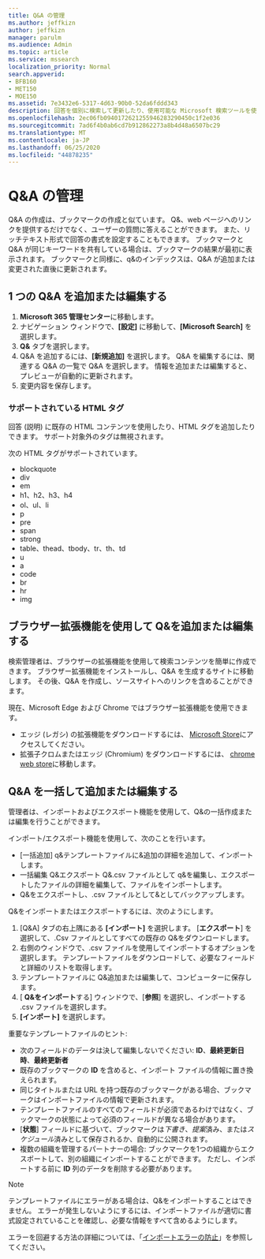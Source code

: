 ```yaml
---
title: Q&A の管理
ms.author: jeffkizn
author: jeffkizn
manager: parulm
ms.audience: Admin
ms.topic: article
ms.service: mssearch
localization_priority: Normal
search.appverid:
- BFB160
- MET150
- MOE150
ms.assetid: 7e3432e6-5317-4d63-90b0-52da6fddd343
description: 回答を個別に検索して更新したり、使用可能な Microsoft 検索ツールを使用して、Q&を一度にすべて編集したりできます。
ms.openlocfilehash: 2ec06fb0940172621255946283290450c1f2e036
ms.sourcegitcommit: 7ad6f4b0ab6cd7b912862273a8b4d48a6507bc29
ms.translationtype: MT
ms.contentlocale: ja-JP
ms.lasthandoff: 06/25/2020
ms.locfileid: "44878235"
---
```

# <a name="manage-qas"></a>Q&A の管理

Q&A の作成は、ブックマークの作成と似ています。 Q&、web ページへのリンクを提供するだけでなく、ユーザーの質問に答えることができます。 また、リッチテキスト形式で回答の書式を設定することもできます。 ブックマークと Q&A が同じキーワードを共有している場合は、ブックマークの結果が最初に表示されます。 ブックマークと同様に、q&のインデックスは、Q&A が追加または変更された直後に更新されます。

## <a name="add-or-edit-a-single-qa"></a>1 つの Q&A を追加または編集する

1. **Microsoft 365 管理センター**に移動します。
1. ナビゲーション ウィンドウで、**[設定]** に移動して、**[Microsoft Search]** を選択します。
1. **Q&** タブを選択します。
1. Q&A を追加するには、**[新規追加]** を選択します。
Q&A を編集するには、関連する Q&A の一覧で Q&A を選択します。 情報を追加または編集すると、プレビューが自動的に更新されます。
1. 変更内容を保存します。

### <a name="supported-html-tags"></a>サポートされている HTML タグ

回答 (説明) に既存の HTML コンテンツを使用したり、HTML タグを追加したりできます。 サポート対象外のタグは無視されます。

次の HTML タグがサポートされています。

- blockquote
- div
- em
- h1、h2、h3、h4
- ol、ul、li
- p
- pre
- span
- strong
- table、thead、tbody、tr、th、td
- u
- a
- code
- br
- hr
- img

## <a name="add-or-edit-qas-using-browser-extensions"></a>ブラウザー拡張機能を使用して Q&を追加または編集する

検索管理者は、ブラウザーの拡張機能を使用して検索コンテンツを簡単に作成できます。 ブラウザー拡張機能をインストールし、Q&A を生成するサイトに移動します。 その後、Q&A を作成し、ソースサイトへのリンクを含めることができます。

現在、Microsoft Edge および Chrome ではブラウザー拡張機能を使用できます。

- エッジ (レガシ) の拡張機能をダウンロードするには、 [Microsoft Store](https://www.microsoft.com/p/microsoft-search-content-creator/9nrqdbcbwq55?activetab=pivot:overviewtab)にアクセスしてください。
- 拡張子クロムまたはエッジ (Chromium) をダウンロードするには、 [chrome web store](https://chrome.google.com/webstore/detail/microsoft-search-content/nocnablpaoeecfmfnjoheefkogmleipm)に移動します。

## <a name="bulk-add-or-edit-qas"></a>Q&A を一括して追加または編集する

管理者は、インポートおよびエクスポート機能を使用して、Q&の一括作成または編集を行うことができます。

インポート/エクスポート機能を使用して、次のことを行います。

- [一括追加] q&テンプレートファイルに&追加の詳細を追加して、インポートします。
- 一括編集 Q&エクスポート Q&.csv ファイルとして q&を編集し、エクスポートしたファイルの詳細を編集して、ファイルをインポートします。
- Q&をエクスポートし、.csv ファイルとして&としてバックアップします。

Q&をインポートまたはエクスポートするには、次のようにします。

1. [Q&A] タブの右上隅にある **[インポート]** を選択します。
[**エクスポート**] を選択して、.Csv ファイルとしてすべての既存の Q&をダウンロードします。
1. 右側のウィンドウで、.csv ファイルを使用してインポートするオプションを選択します。 テンプレートファイルをダウンロードして、必要なフィールドと詳細のリストを取得します。
1. テンプレートファイルに Q&追加または編集して、コンピューターに保存します。
1. [ **Q&をインポート**する] ウィンドウで、[**参照**] を選択し、インポートする .csv ファイルを選択します。
1. **[インポート]** を選択します。

重要なテンプレートファイルのヒント:

- 次のフィールドのデータは決して編集しないでください: **ID**、**最終更新日時**、**最終更新者**
- 既存のブックマークの **ID** を含めると、インポート ファイルの情報に置き換えられます。
- 同じタイトルまたは URL を持つ既存のブックマークがある場合、ブックマークはインポートファイルの情報で更新されます。
- テンプレートファイルのすべてのフィールドが必須であるわけではなく、ブックマークの状態によって必須のフィールドが異なる場合があります。
- [**状態**] フィールドに基づいて、ブックマークは*下書き*、*提案*済み、または*スケジュール*済みとして保存されるか、自動的に公開されます。
- 複数の組織を管理するパートナーの場合: ブックマークを1つの組織からエクスポートして、別の組織にインポートすることができます。 ただし、インポートする前に **ID** 列のデータを削除する必要があります。

> [!NOTE]
> テンプレートファイルにエラーがある場合は、Q&をインポートすることはできません。 エラーが発生しないようにするには、インポートファイルが適切に書式設定されていることを確認し、必要な情報をすべて含めるようにします。

エラーを回避する方法の詳細については、「[インポートエラーの防止](manage-bookmarks.md#prevent-import-errors)」を参照してください。
